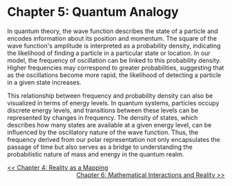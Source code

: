 # Chapter 5: Quantum Analogy

In quantum theory, the wave function describes the state of a particle and encodes information about its position and momentum. The square of the wave function's amplitude is interpreted as a probability density, indicating the likelihood of finding a particle in a particular state or location. In our model, the frequency of oscillation can be linked to this probability density. Higher frequencies may correspond to greater probabilities, suggesting that as the oscillations become more rapid, the likelihood of detecting a particle in a given state increases.

This relationship between frequency and probability density can also be visualized in terms of energy levels. In quantum systems, particles occupy discrete energy levels, and transitions between these levels can be represented by changes in frequency. The density of states, which describes how many states are available at a given energy level, can be influenced by the oscillatory nature of the wave function. Thus, the frequency derived from our polar representation not only encapsulates the passage of time but also serves as a bridge to understanding the probabilistic nature of mass and energy in the quantum realm.

<a href="./CHAPTER4.md" style="float:left">&lt;&lt; Chapter 4: Reality as a Mapping</a>
<a href="./CHAPTER6.md" style="float:right">Chapter 6: Mathematical Interactions and Reality &gt;&gt;</a>
